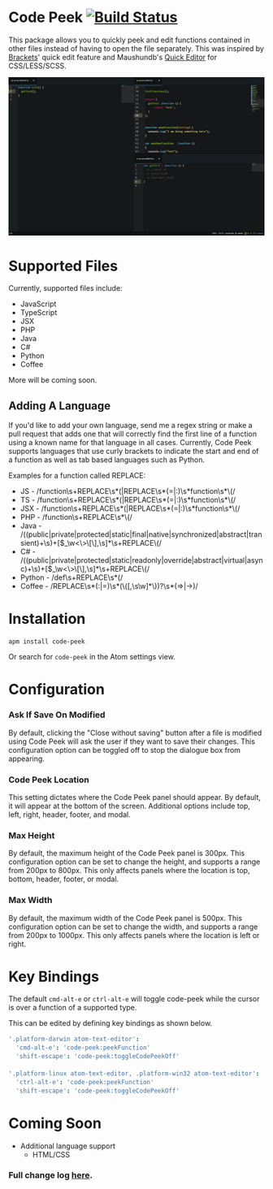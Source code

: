 # Code Peek [![Build Status](https://travis-ci.org/DFreds/code-peek-atom.svg?branch=master)](https://travis-ci.org/DFreds/code-peek-atom)

This package allows you to quickly peek and edit functions contained in other
files instead of having to open the file separately. This was inspired by
[Brackets](http://brackets.io/)' quick edit feature and Maushundb's [Quick Editor](https://atom.io/packages/quick-editor) for CSS/LESS/SCSS.

![Code Peek Demo](https://github.com/DFreds/code-peek-atom/blob/master/code-peek.gif?raw=true)

# Supported Files
Currently, supported files include:
* JavaScript
* TypeScript
* JSX
* PHP
* Java
* C#
* Python
* Coffee

More will be coming soon.

## Adding A Language
If you'd like to add your own language, send me a regex string or make a pull request that adds one that will correctly find the first line of a function using a known name for that language in all cases. Currently, Code Peek supports languages that use curly brackets to indicate the start and end of a function as well as tab based languages such as Python.

Examples for a function called REPLACE:
* JS - /function\s\+REPLACE\s\*\(|REPLACE\s\*(=|:)\s\*function\s\*\\(/
* TS - /function\s\+REPLACE\s\*\(|REPLACE\s\*(=|:)\s\*function\s\*\\(/
* JSX - /function\s\+REPLACE\s\*\(|REPLACE\s\*(=|:)\s\*function\s\*\\(/
* PHP - /function\s\+REPLACE\s\*\\(/
* Java - /((public|private|protected|static|final|native|synchronized|abstract|transient)+\s)+[\$_\w\<\\>\\[\\]\,\s]*\s+REPLACE\\(/
* C# - /((public|private|protected|static|readonly|override|abstract|virtual|async)+\s)+[\$_\w\<\\>\\[\\]\,\s]*\s+REPLACE\\(/
* Python - /def\s\+REPLACE\s\*\(/
* Coffee - /REPLACE\s\*(:|=)\s\*(\\([\,\s\w]\*\\))?\s\*(=>|->)/

# Installation
```
apm install code-peek
```
Or search for <code>code-peek</code> in the Atom settings view.

# Configuration

### Ask If Save On Modified
By default, clicking the "Close without saving" button after a file is modified using Code Peek will ask the user if they want to save their changes. This configuration option can be toggled off to stop the dialogue box from appearing.

### Code Peek Location
This setting dictates where the Code Peek panel should appear. By default, it will appear at the bottom of the screen. Additional options include top, left, right, header, footer, and modal.

### Max Height
By default, the maximum height of the Code Peek panel is 300px. This configuration option can be set to change the height, and supports a range from 200px to 800px. This only affects panels where the location is top, bottom, header, footer, or modal.

### Max Width
By default, the maximum width of the Code Peek panel is 500px. This configuration option can be set to change the width, and supports a range from 200px to 1000px. This only affects panels where the location is left or right.

# Key Bindings
The default <code>cmd-alt-e</code> or <code>ctrl-alt-e</code> will toggle code-peek while the cursor is over a function of a supported type.

This can be edited by defining key bindings as shown below.

```coffee
'.platform-darwin atom-text-editor':
  'cmd-alt-e': 'code-peek:peekFunction'
  'shift-escape': 'code-peek:toggleCodePeekOff'

'.platform-linux atom-text-editor, .platform-win32 atom-text-editor':
  'ctrl-alt-e': 'code-peek:peekFunction'
  'shift-escape': 'code-peek:toggleCodePeekOff'
```

# Coming Soon
* Additional language support
  * HTML/CSS

### Full change log [here](./CHANGELOG.md).
